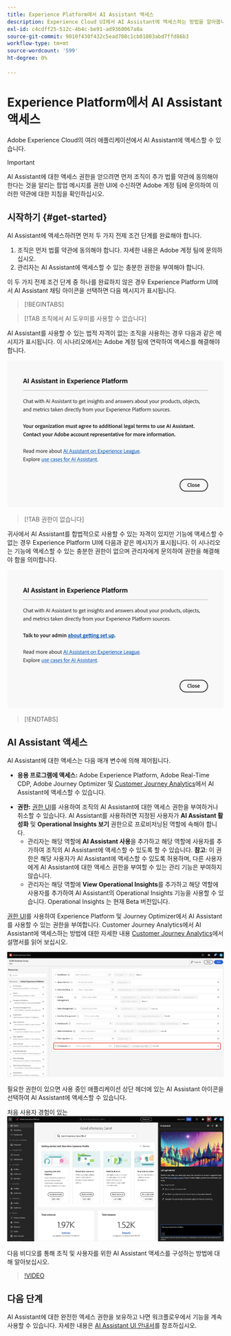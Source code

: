 ```yaml
---
title: Experience Platform에서 AI Assistant 액세스
description: Experience Cloud UI에서 AI Assistant에 액세스하는 방법을 알아봅니다.
exl-id: c4cdff25-512c-4b4c-be91-ad9360067a0a
source-git-commit: 9010f430f432c5ead708c1cb01803abd7ffd86b3
workflow-type: tm+mt
source-wordcount: '599'
ht-degree: 0%

---
```


# Experience Platform에서 AI Assistant 액세스

Adobe Experience Cloud의 여러 애플리케이션에서 AI Assistant에 액세스할 수 있습니다.

>[!IMPORTANT]
>
>AI Assistant에 대한 액세스 권한을 얻으려면 먼저 조직이 추가 법률 약관에 동의해야 한다는 것을 알리는 팝업 메시지를 권한 UI에 수신하면 Adobe 계정 팀에 문의하여 이러한 약관에 대한 지침을 확인하십시오.

## 시작하기 {#get-started}

AI Assistant에 액세스하려면 먼저 두 가지 전제 조건 단계를 완료해야 합니다.

1. 조직은 먼저 법률 약관에 동의해야 합니다. 자세한 내용은 Adobe 계정 팀에 문의하십시오.
2. 관리자는 AI Assistant에 액세스할 수 있는 충분한 권한을 부여해야 합니다.

이 두 가지 전제 조건 단계 중 하나를 완료하지 않은 경우 Experience Platform UI에서 AI Assistant 채팅 아이콘을 선택하면 다음 메시지가 표시됩니다.

>[!BEGINTABS]

>[!TAB 조직에서 AI 도우미를 사용할 수 없습니다]

AI Assistant를 사용할 수 있는 법적 자격이 없는 조직을 사용하는 경우 다음과 같은 메시지가 표시됩니다. 이 시나리오에서는 Adobe 계정 팀에 연락하여 액세스를 해결해야 합니다.

![조직에서 AI 도우미를 사용할 수 없는 경우 Experience Platform UI에 표시되는 팝업 메시지입니다.](./images/access/modal-one.png)

>[!TAB 권한이 없습니다]

귀사에서 AI Assistant를 합법적으로 사용할 수 있는 자격이 있지만 기능에 액세스할 수 없는 경우 Experience Platform UI에 다음과 같은 메시지가 표시됩니다. 이 시나리오는 기능에 액세스할 수 있는 충분한 권한이 없으며 관리자에게 문의하여 권한을 해결해야 함을 의미합니다.

![AI Assistant에 필요한 권한이 없는 경우 Experience Platform UI에 표시되는 팝업 메시지입니다.](./images/access/modal-two.png)

>[!ENDTABS]

## AI Assistant 액세스

AI Assistant에 대한 액세스는 다음 매개 변수에 의해 제어됩니다.

* **응용 프로그램에 액세스:** Adobe Experience Platform, Adobe Real-Time CDP, Adobe Journey Optimizer 및 [Customer Journey Analytics](https://experienceleague.adobe.com/ko/docs/analytics-platform/using/ai-assistant)에서 AI Assistant에 액세스할 수 있습니다.
<!-- * **Contractual access:** Your company must agree to certain [!DNL GenAI]-related legal terms before your organization can use AI Assistant. Contact your organization's administrator or your Adobe Account Team if you are not able to access AI Assistant.  -->
* **권한:** [권한 UI](../access-control/abac/ui/permissions.md)를 사용하여 조직의 AI Assistant에 대한 액세스 권한을 부여하거나 취소할 수 있습니다. AI Assistant를 사용하려면 지정된 사용자가 **AI Assistant 활성화** 및 **Operational Insights 보기** 권한으로 프로비저닝된 역할에 속해야 합니다.
   * 관리자는 해당 역할에 **AI Assistant 사용**&#x200B;을 추가하고 해당 역할에 사용자를 추가하여 조직의 AI Assistant에 액세스할 수 있도록 할 수 있습니다. **참고**: 이 권한은 해당 사용자가 AI Assistant에 액세스할 수 있도록 허용하며, 다른 사용자에게 AI Assistant에 대한 액세스 권한을 부여할 수 있는 관리 기능은 부여하지 않습니다.
   * 관리자는 해당 역할에 **View Operational Insights**&#x200B;를 추가하고 해당 역할에 사용자를 추가하여 AI Assistant의 Operational Insights 기능을 사용할 수 있습니다. Operational Insights 는 현재 Beta 버전입니다.

[권한 UI](../access-control/abac/ui/roles.md)를 사용하여 Experience Platform 및 Journey Optimizer에서 AI Assistant를 사용할 수 있는 권한을 부여합니다. Customer Journey Analytics에서 AI Assistant에 액세스하는 방법에 대한 자세한 내용 [Customer Journey Analytics](https://experienceleague.adobe.com/ko/docs/analytics-platform/using/ai-assistant)에서 설명서를 읽어 보십시오.

![지정된 역할에 포함된 AI Assistant 사용 및 Operational Insights 보기 권한이 있는 권한 UI 페이지입니다.](./images/access/access-permissions.png)

필요한 권한이 있으면 사용 중인 애플리케이션 상단 헤더에 있는 AI Assistant 아이콘을 선택하여 AI Assistant에 액세스할 수 있습니다.

처음 사용자 경험이 있는 ![AI 길잡이](./images/access/access-home.png)

다음 비디오를 통해 조직 및 사용자를 위한 AI Assistant 액세스를 구성하는 방법에 대해 알아보십시오.

>[!VIDEO](https://video.tv.adobe.com/v/3475926/?captions=kor&learn=on)

## 다음 단계

AI Assistant에 대한 완전한 액세스 권한을 보유하고 나면 워크플로우에서 기능을 계속 사용할 수 있습니다. 자세한 내용은 [AI Assistant UI 안내서](./ui-guide.md)를 참조하십시오.
